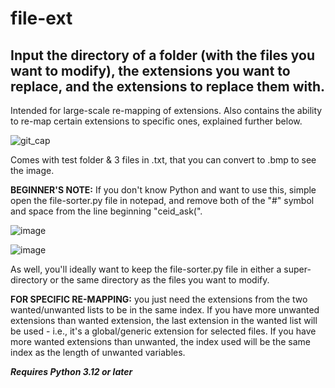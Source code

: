 # file-ext
## Input the directory of a folder (with the files you want to modify), the extensions you want to replace, and the extensions to replace them with.
Intended for large-scale re-mapping of extensions. Also contains the ability to re-map certain extensions to specific ones, explained further below.

![git_cap](https://github.com/user-attachments/assets/d0866261-bbda-43eb-8c64-7dc7bfbe9742)

Comes with test folder & 3 files in .txt, that you can convert to .bmp to see the image.

**BEGINNER'S NOTE:** If you don't know Python and want to use this, simple open the file-sorter.py file in notepad, and remove both of the "#" symbol and space from the line beginning "ceid_ask(".

![image](https://github.com/user-attachments/assets/14ea9c16-14bb-4436-bb31-9f5403bb1946)

![image](https://github.com/user-attachments/assets/b20154fd-f583-403f-a170-b0885c660d75)

As well, you'll ideally want to keep the file-sorter.py file in either a super-directory or the same directory as the files you want to modify.

**FOR SPECIFIC RE-MAPPING:** you just need the extensions from the two wanted/unwanted lists to be in the same index. If you have more unwanted extensions than wanted extension, the last extension in the wanted list will be used - i.e., it's a global/generic extension for selected files. If you have more wanted extensions than unwanted, the index used will be the same index as the length of unwanted variables.

**_Requires Python 3.12 or later_**
